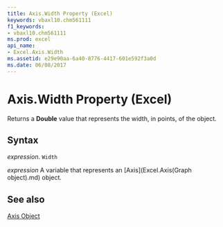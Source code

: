 ```yaml
---
title: Axis.Width Property (Excel)
keywords: vbaxl10.chm561111
f1_keywords:
- vbaxl10.chm561111
ms.prod: excel
api_name:
- Excel.Axis.Width
ms.assetid: e29e90aa-6a40-8776-4417-601e592f3a0d
ms.date: 06/08/2017
---
```



# Axis.Width Property (Excel)

Returns a  **Double** value that represents the width, in points, of the object.


## Syntax

 _expression_. `Width`

 _expression_ A variable that represents an [Axis](Excel.Axis(Graph object).md) object.


## See also


[Axis Object](Excel.Axis(object).md)

